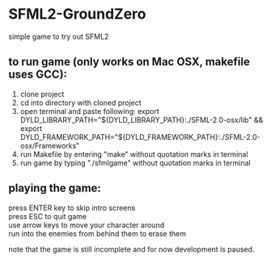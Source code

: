 SFML2-GroundZero
================

simple game to try out SFML2

to run game (only works on Mac OSX, makefile uses GCC):
--------------
1) clone project  
2) cd into directory with cloned project  
3) open terminal and paste following: export DYLD_LIBRARY_PATH="${DYLD_LIBRARY_PATH}:./SFML-2.0-osx/lib" && export DYLD_FRAMEWORK_PATH="${DYLD_FRAMEWORK_PATH}:./SFML-2.0-osx/Frameworks"  
4) run Makefile by entering "make" without quotation marks in terminal  
5) run game by typing "./sfmlgame" without quotation marks in terminal  


playing the game:
--------------
press ENTER key to skip intro screens  
press ESC to quit game  
use arrow keys to move your character around  
run into the enemies from behind them to erase them  

note that the game is still incomplete and for now development is paused.
